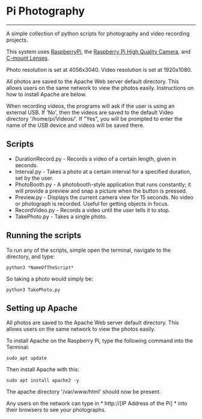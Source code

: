 # Pi Photography 
-------------

A simple collection of python scripts for photography and video recording projects.

This system uses [RaspberryPi](https://www.raspberrypi.org/), the [Raspberry Pi High Quality Camera](https://www.raspberrypi.org/products/raspberry-pi-high-quality-camera/?resellerType=home), and [C-mount Lenses](https://thepihut.com/products/raspberry-pi-high-quality-camera-lens).

Photo resolution is set at 4056x3040.
Video resolution is set at 1920x1080.

All photos are saved to the Apache Web server default directory.  This allows users on the same network to view the photos easily.  Instructions on how to install Apache are below.

When recording videos, the programs will ask if the user is using an external USB.  If 'No', then the videos are saved to the default Video directory '/home/pi/Videos/'.  If "Yes", you will be prompted to enter the name of the USB device and videos will be saved there.


## Scripts
* DurationRecord.py - Records a video of a certain length, given in seconds.
* Interval.py - Takes a photo at a certain interval for a specified duration, set by the user.
* PhotoBooth.py - A photobooth-style application that runs constantly; it will provide a preview and snap a picture when the button is pressed.
* Preview.py - Displays the current camera view for 15 seconds.  No video or photograph is recorded.  Useful for getting objects in focus.
* RecordVideo.py - Records a video until the user tells it to stop.
* TakePhoto.py - Takes a single photo.


Running the scripts
---------------
To run any of the scripts, simple open the terminal, navigate to the directory, and type:
```
python3 *NameOfTheScript*
```
So taking a photo would simply be:
```
python3 TakePhoto.py
```

Setting up Apache
----------------------
All photos are saved to the Apache Web server default directory.  This allows users on the same network to view the photos easily.

To install Apache on the Raspberry Pi, type the following command into the Terminal:
```
sudo apt update
```

Then install Apache with this:
```
sudo apt install apache2 -y
```

The apache directory '/var/www/html' should now be present.  

Any users on the network can type in  * http://[IP Address of the Pi] * into their browsers to see your photographs.




